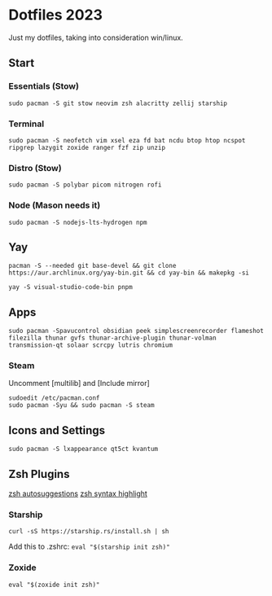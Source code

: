 # Dotfiles 2023

Just my dotfiles, taking into consideration win/linux.

## Start

### Essentials (Stow)

```
sudo pacman -S git stow neovim zsh alacritty zellij starship
```

### Terminal

```
sudo pacman -S neofetch vim xsel eza fd bat ncdu btop htop ncspot ripgrep lazygit zoxide ranger fzf zip unzip
```

### Distro (Stow)

```
sudo pacman -S polybar picom nitrogen rofi
```

### Node (Mason needs it)

```
sudo pacman -S nodejs-lts-hydrogen npm
```

## Yay

```
pacman -S --needed git base-devel && git clone https://aur.archlinux.org/yay-bin.git && cd yay-bin && makepkg -si
```

```
yay -S visual-studio-code-bin pnpm
```

## Apps

```
sudo pacman -Spavucontrol obsidian peek simplescreenrecorder flameshot filezilla thunar gvfs thunar-archive-plugin thunar-volman transmission-qt solaar scrcpy lutris chromium
```

### Steam

Uncomment [multilib] and [Include mirror]

```
sudoedit /etc/pacman.conf
sudo pacman -Syu && sudo pacman -S steam
```

## Icons and Settings

```
sudo pacman -S lxappearance qt5ct kvantum
```

## Zsh Plugins

[zsh autosuggestions](https://github.com/zsh-users/zsh-autosuggestions)
[zsh syntax highlight](https://github.com/zsh-users/zsh-syntax-highlighting)

### Starship

`curl -sS https://starship.rs/install.sh | sh`

Add this to .zshrc: `eval "$(starship init zsh)"`

### Zoxide

`eval "$(zoxide init zsh)"`
